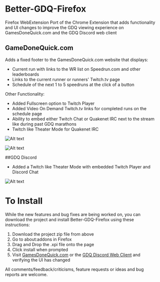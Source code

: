 # Better-GDQ-Firefox
Firefox WebExtension Port of the Chrome Extension that adds functionality and UI changes to improve the GDQ viewing experience on GamesDoneQuick.com and the GDQ Discord web client

## GameDoneQuick.com
Adds a fixed footer to the GamesDoneQuick.com website that displays:
* Current run with links to the WR list on Speedrun.com and other leaderboards
* Links to the current runner or runners' Twitch.tv page
* Schedule of the next 1 to 5 speedruns at the click of a button

Other Functionality:
* Added Fullscreen option to Twitch Player
* Added Video On Demand Twitch.tv links for completed runs on the schedule page
* Ability to embed either Twitch Chat or Quakenet IRC next to the stream like during past GDQ marathons
* Twitch like Theater Mode for Quakenet IRC

![Alt text](/screenshot.png?raw=true "Extension Screenshot")


![Alt text](/schedule-screenshot.png?raw=true "Extension Schedule Screenshot")


##GDQ Discord
* Added a Twitch like Theater Mode with embedded Twitch Player and Discord Chat

![Alt text](/discord-screenshot.png?raw=true "Extension Discord Screenshot")

# To Install
While the new features and bug fixes are being worked on, you can download the project and install Better-GDQ-Firefox using these instructions:

1. Download the project zip file from above
2. Go to about:addons in Firefox
2. Drag and Drop the .xpi file onto the page
3. Click install when prompted
4. Visit [GamesDoneQuick.com](https://gamesdonequick.com) or the [GDQ Discord Web Client](https://discord.gg/gamesdonequick) and verifying the UI has changed

All comments/feedback/criticisms, feature requests or ideas and bug reports are welcome.

